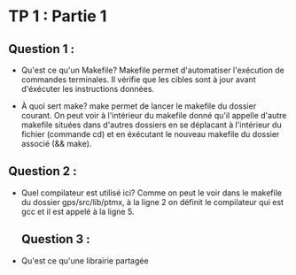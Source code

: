 # TP 1 : Partie 1

## Question 1 :

- Qu'est ce qu'un Makefile?
  Makefile permet d'automatiser l'exécution de commandes terminales. Il vérifie que les cibles sont à jour avant d'éxécuter les instructions données.
  
- À quoi sert make?
  make permet de lancer le makefile du dossier courant. On peut voir à l'intérieur du makefile donné qu'il appelle d'autre makefile situées dans d'autres dossiers en se déplacant à l'intérieur du fichier (commande cd) et en éxécutant le nouveau makefile du dossier associé (&& make).
  
## Question 2 :
  
- Quel compilateur est utilisé ici?
  Comme on peut le voir dans le makefile du dossier gps/src/lib/ptmx, à la ligne 2 on définit le compilateur qui est gcc et il est appelé à la ligne 5.
  
  ## Question 3 :

- Qu'est ce qu'une librairie partagée 
